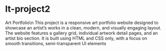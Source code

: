 # lt-project2
Art Portfolio\n
This project is a responsive art portfolio website designed to showcase an artist’s works in a clean, modern, and visually engaging layout.
The website features a gallery grid, individual artwork detail pages, and an artist bio section. It is built using HTML and CSS only, with a focus on smooth transitions, semi-transparent UI elements
